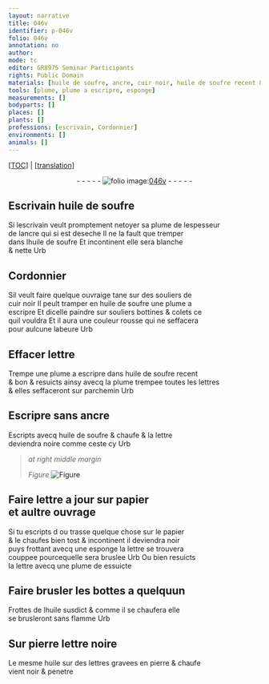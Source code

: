 ```yaml
---
layout: narrative
title: 046v
identifier: p-046v
folio: 046v
annotation: no
author:
mode: tc
editor: GR8975 Seminar Participants
rights: Public Domain
materials: [huile de soufre, ancre, cuir noir, huile de soufre recent & bon, parchemin, papier, huile, pierre]
tools: [plume, plume a escripre, esponge]
measurements: []
bodyparts: []
places: []
plants: []
professions: [escrivain, Cordonnier]
environments: []
animals: []
---
```


 <p><a href="{{ site.baseurl }}/diplomatic/">[TOC]</a> | <a href="{{ site.baseurl }}/texts/p-046v_tl/" target="_blank">[translation]</a></p><div class="folio" align="center">- - - - - <a href="http://gallica.bnf.fr/ark:/12148/btv1b10500001g/f98.image" target="_blank"><img src="https://cu-mkp.github.io/2017-workshop-edition/assets/photo-icon.png" alt="folio image: " style="display:inline-block; margin-bottom:-3px;"/>046v</a> - - - - - </div>  
  

##  <span class="pn">Escrivain</span> <span class="m">huile de soufre</span>

 
 Si l<span class="pro">escrivain</span> veult promptement netoyer sa <span class="tl">plume</span> de lespesseur<br/> de l<span class="m">ancre</span> qui si est deseche Il ne la fault que tremper<br/> dans l<span class="m">huile de soufre</span> Et incontinent elle sera blanche<br/> & nette Urb
 
 
  

## <span class="pro">Cordonnier</span>

 
 Sil veult faire quelque ouvraige tane sur des souliers de<br/> <span class="m">cuir noir</span> Il peult tramper en <span class="m">huile de soufre</span> une <span class="tl">plume a<br/> escripre</span> Et dicelle paindre sur souliers bottines & colets ce<br/> quil vouldra Et il aura une couleur rousse qui ne seffacera<br/> pour aulcune labeure Urb
 
 
  

## Effacer l<span class="exp">ett</span>re

 
Trempe une <span class="tl">plume a escripre</span> dans <span class="m">huile de soufre recent<br/> & bon</span> & resuicts ainsy avecq la <span class="tl">plume</span> trempee toutes les l<span class="exp">ettr</span>es<br/> & elles seffaceront sur <span class="m">parchemin</span> Urb
 
 
  

## Escripre sans <span class="m">ancre</span>

 
Escripts avecq <span class="m">huile de soufre</span> & chaufe & la l<span class="exp">ett</span>re<br/> deviendra noire comme ceste cy Urb
 
> *at right middle margin*
> 
> 
>    
> *Figure*
> <a href="https://drive.google.com/file/d/1denrfxQE_oWyKP04zuMTk0s2P7WG4TeK/view?usp=sharing" target="_blank"><img src="https://cu-mkp.github.io/GR8975-edition/assets/photo-icon.png" alt="Figure" style="display:inline-block; margin-bottom:-3px;"/></a>
 
 
 
  

## Faire l<span class="exp">ett</span>re a jour sur <span class="m">papier</span><br/> et aultre ouvrage

 
 Si tu escripts <span class="del">d</span> ou trasse quelque chose sur le <span class="m">papier</span><br/> & le chaufes bien tost & incontinent il deviendra noir<br/> puys frottant avecq une <span class="tl">esponge</span> la l<span class="exp">ett</span>re se trouvera<br/> couppee pourcequelle sera bruslee Urb Ou bien resuicts<br/> la l<span class="exp">ett</span>re avecq une <span class="tl">plume</span> <span class="del">de</span> essuicte
 
 
  

## Faire brusler les bottes a quelquu<span class="exp">n</span>

 
Frottes de l<span class="m">huile</span> susdict & co<span class="exp">mm</span>e il se chaufera elle<br/> se brusleront sans flamme Urb
 
 
  

## Sur <span class="m">pierre</span> l<span class="exp">ett</span>re noire

 
Le mesme <span class="m">huile</span> sur des l<span class="exp">ett</span>res gravees en <span class="m">pierre</span> & chaufe<br/> vient noir & penetre
 
 